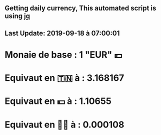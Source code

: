 ## Getting daily currency, This automated script is using [jq](https://stedolan.github.io/jq/)
## Last Update:  2019-09-18 à 07:00:01
 # Monaie de base : 1 "EUR" 💶 
 # Equivaut en 🇹🇳 à :  3.168167 
 # Equivaut en 💵 à : 1.10655
 # Equivaut en 🐱‍💻 à :  0.000108

